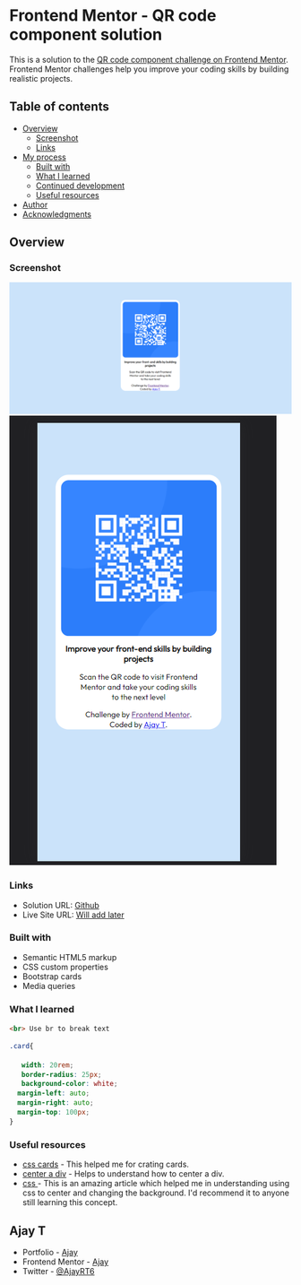 # Frontend Mentor - QR code component solution

This is a solution to the [QR code component challenge on Frontend Mentor](https://www.frontendmentor.io/challenges/qr-code-component-iux_sIO_H). Frontend Mentor challenges help you improve your coding skills by building realistic projects. 

## Table of contents

- [Overview](#overview)
  - [Screenshot](#screenshot)
  - [Links](#links)
- [My process](#my-process)
  - [Built with](#built-with)
  - [What I learned](#what-i-learned)
  - [Continued development](#continued-development)
  - [Useful resources](#useful-resources)
- [Author](#author)
- [Acknowledgments](#acknowledgments)


## Overview

### Screenshot

![Desktop image](./outputsolution/desk%201.png)
![Mobile view](./outputsolution/mobile%20.png)



### Links

- Solution URL: [Github](https://github.com/Ajay-droid-cmd/Frontend-mentors/tree/master/Challenge%20%231/qr-code-component-main)
- Live Site URL: [Will add later](https://your-live-site-url.com)



### Built with

- Semantic HTML5 markup
- CSS custom properties
- Bootstrap cards
- Media queries 


### What I learned


```html
<br> Use br to break text
```
```css
.card{
   
   width: 20rem;
   border-radius: 25px;
   background-color: white;
  margin-left: auto;
  margin-right: auto;
  margin-top: 100px;
}
```

### Useful resources

- [css cards](https://www.w3schools.com/howto/howto_css_cards.asp) - This helped me for crating cards.
- [center a div](https://www.w3schools.com/css/css_align.asp) - Helps to understand how to center a div.
- [css ](https://www.w3schools.com/w3css/defaulT.asp) - This is an amazing article which helped me in understanding using css to center and changing the background. I'd recommend it to anyone still learning this concept.


## Ajay T

- Portfolio - [Ajay](https://www.crio.do/portfolio/ajay-t5102001/)
- Frontend Mentor - [Ajay](https://www.frontendmentor.io/profile/Ajay-droid-cmd)
- Twitter - [@AjayRT6](https://twitter.com/AjayRT6)


